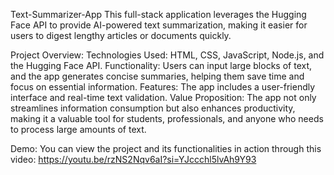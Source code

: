 Text-Summarizer-App
This full-stack application leverages the Hugging Face API to provide AI-powered text summarization, making it easier for users to digest lengthy articles or documents quickly.

Project Overview:
Technologies Used: HTML, CSS, JavaScript, Node.js, and the Hugging Face API.
Functionality: Users can input large blocks of text, and the app generates concise summaries, helping them save time and focus on essential information.
Features: The app includes a user-friendly interface and real-time text validation.
Value Proposition: The app not only streamlines information consumption but also enhances productivity, making it a valuable tool for students, professionals, and anyone who needs to process large amounts of text.

Demo:
You can view the project and its functionalities in action through this video: https://youtu.be/rzNS2Nqv6aI?si=YJccchl5lvAh9Y93
